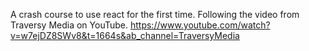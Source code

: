 A crash course to use react for the first time. Following the video from Traversy Media on YouTube.
https://www.youtube.com/watch?v=w7ejDZ8SWv8&t=1664s&ab_channel=TraversyMedia

